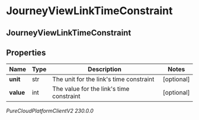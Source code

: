 # JourneyViewLinkTimeConstraint

## JourneyViewLinkTimeConstraint

## Properties

|Name | Type | Description | Notes|
|------------ | ------------- | ------------- | -------------|
| **unit** | str | The unit for the link&#39;s time constraint | [optional] |
| **value** | int | The value for the link&#39;s time constraint | [optional] |



_PureCloudPlatformClientV2 230.0.0_
